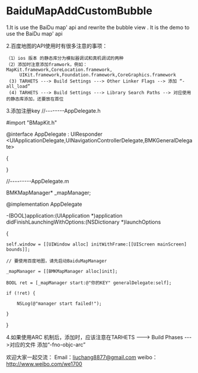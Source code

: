BaiduMapAddCustomBubble
=======================

1.It is  use the BaiDu map' api  and rewrite the bubble view . It is the demo to use the BaiDu map' api

2.百度地图的API使用时有很多注意的事项：

    （1）ios 版本 的静态库分为模拟器调试和真机调试的两种
    （2）添加时注意添加framwork，例如：MapKit.framework,CoreLocation.framework,
         UIKit.framework,Foundation.framework,CoreGraphics.framework
     (3) TARHETS ---> Build Settings ---> Other Linker Flags --> 添加 “-all_load”
     (4) TARHETS ---> Build Settings ---> Library Search Paths --> 对应使用的静态库添加，还要放在首位
     
3.添加注册key
//--------AppDelegate.h
 
 #import "BMapKit.h"
 
@interface AppDelegate : UIResponder &lt;UIApplicationDelegate,UINavigationControllerDelegate,BMKGeneralDelegate&gt;
 
{
 
}
 
//---------AppDelegate.m
 
BMKMapManager* _mapManager;
 
@implementation AppDelegate
 
-(BOOL)application:(UIApplication *)application didFinishLaunchingWithOptions:(NSDictionary *)launchOptions
 
{
 
    self.window = [[UIWindow alloc] initWithFrame:[[UIScreen mainScreen] bounds]];
 
    // 要使用百度地图，请先启动BaiduMapManager
 
    _mapManager = [[BMKMapManager alloc]init];
 
    BOOL ret = [_mapManager start:@"你的KEY" generalDelegate:self];
 
    if (!ret) {
 
        NSLog(@"manager start failed!");
 
    }
 
}

4.如果使用ARC 机制后，添加时，应该注意在TARHETS ---> Build Phases --->对应的文件 添加“-fno-objc-arc” 


欢迎大家一起交流：
Email：liuchang8877@gmail.com
weibo：http://www.weibo.com/we1700
